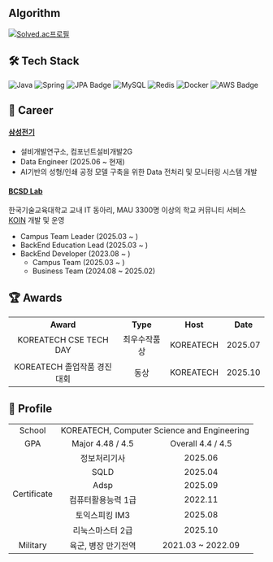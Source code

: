 ## Algorithm
[![Solved.ac프로필](http://mazassumnida.wtf/api/v2/generate_badge?boj=ya1179)](https://solved.ac/ya1179)

## 🛠 Tech Stack
![Java](https://img.shields.io/badge/Java-%23ED8B00.svg?style=for-the-badge&logo=openjdk&logoColor=white)
![Spring](https://img.shields.io/badge/spring-%236DB33F.svg?style=for-the-badge&logo=spring&logoColor=white)
![JPA Badge](https://img.shields.io/badge/JPA-007ACC?style=for-the-badge&logo=java&logoColor=white)
![MySQL](https://img.shields.io/badge/MySQL-%234479A1.svg?style=for-the-badge&logo=mysql&logoColor=white)
![Redis](https://img.shields.io/badge/redis-%23DD0031.svg?style=for-the-badge&logo=redis&logoColor=white)
![Docker](https://img.shields.io/badge/Docker-%232496ED.svg?style=for-the-badge&logo=docker&logoColor=white)
![AWS Badge](https://img.shields.io/badge/AWS-232F3E?style=for-the-badge&logo=amazon-aws&logoColor=white)

## 💼 Career
#### [삼성전기](https://www.samsungsem.com/)
- 설비개발연구소, 컴포넌트설비개발2G
- Data Engineer (2025.06 ~ 현재)
- AI기반의 성형/인쇄 공정 모델 구축을 위한 Data 전처리 및 모니터링 시스템 개발

#### [BCSD Lab](https://bcsdlab.com/)
한국기술교육대학교 교내 IT 동아리, MAU 3300명 이상의 학교 커뮤니티 서비스 [KOIN](https://koreatech.in/) 개발 및 운영
- Campus Team Leader (2025.03 ~ )
- BackEnd Education Lead (2025.03 ~ )
- BackEnd Developer (2023.08 ~ )
  - Campus Team (2025.03 ~ )
  - Business Team (2024.08 ~ 2025.02)

## 🏆 Awards
<table>
  <tr>
    <th align="center">Award</th>
    <th align="center">Type</th>
    <th align="center">Host</th>
    <th align="center">Date</th>
  </tr>
  <tr>
    <td align="center">KOREATECH CSE TECH DAY</td>
    <td align="center">최우수작품상</td>
    <td align="center">KOREATECH</td>
    <td align="center">2025.07</td>
  </tr>
  <tr>
    <td align="center">KOREATECH 졸업작품 경진대회</td>
    <td align="center">동상</td>
    <td align="center">KOREATECH</td>
    <td align="center">2025.10</td>
  </tr>
</table>

## 🪪 Profile
<table>
  <tr>
    <td align="center">School</td>
    <td align="center" colspan="2">KOREATECH, Computer Science and Engineering</td>
  </tr>
  <tr>
    <td align="center">GPA</td>
    <td align="center">Major 4.48 / 4.5</td>
    <td align="center">Overall 4.4 / 4.5</td>
  </tr>
  <tr>
    <td align="center" rowspan="6">Certificate</td>
    <td align="center">정보처리기사</td>
    <td align="center">2025.06</td>
  </tr>
  <tr>
    <td align="center">SQLD</td>
    <td align="center">2025.04</td>
  </tr>
  <tr>
    <td align="center">Adsp</td>
    <td align="center">2025.09</td>
  </tr>
  <tr>
    <td align="center">컴퓨터활용능력 1급</td>
    <td align="center">2022.11</td>
  </tr>
  <tr>
    <td align="center">토익스피킹 IM3</td>
    <td align="center">2025.08</td>
  </tr>
  <tr>
    <td align="center">리눅스마스터 2급</td>
    <td align="center">2025.10</td>
  </tr>
  <tr>
    <td align="center">Military</td>
    <td align="center">육군, 병장 만기전역</td>
    <td align="center">2021.03 ~ 2022.09</td>
  </tr>
</table>
